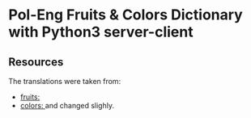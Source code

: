 # Pol-Eng Fruits & Colors Dictionary with Python3 server-client

## Resources

The translations were taken from:
* [fruits: ](https://www.ingless.pl/artykul/owoce-w-jezyku-angielskim/)
* [colors: ](https://speakin.pl/kolory-po-angielsku/)
and changed slighly.
